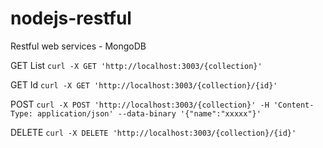 # nodejs-restful
Restful web services - MongoDB


GET List
`curl -X GET 'http://localhost:3003/{collection}'`

GET Id
`curl -X GET 'http://localhost:3003/{collection}/{id}'`

POST
`curl -X POST 'http://localhost:3003/{collection}' -H 'Content-Type: application/json' --data-binary '{"name":"xxxxx"}'`

DELETE
`curl -X DELETE 'http://localhost:3003/{collection}/{id}'`
